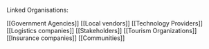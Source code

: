 Linked Organisations:


[[Government Agencies]]
[[Local vendors]]
[[Technology Providers]]
[[Logistics companies]]
[[Stakeholders]]
[[Tourism Organizations]]
[[Insurance companies]]
[[Communities]]